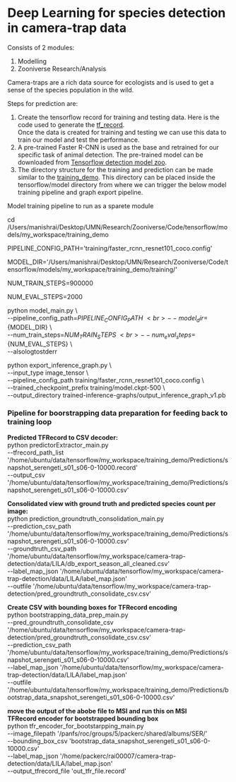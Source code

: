 # Deep Learning for species detection in camera-trap data
Consists of 2 modules:
1. Modelling <br>
2. Zooniverse Research/Analysis <br>

Camera-traps are a rich data source for ecologists and is used to get a sense of the species population in the wild.

Steps for prediction are:
1. Create the tensorflow record for training and testing data. Here is the code used to generate the [tf_record](https://github.com/Manish-rai21bit/camera-trap-detection/blob/master/Data_Model.ipynb). <br>
Once the data is created for training and testing we can use this data to train our model and test the performance.<br>
2. A pre-trained Faster R-CNN is used as the base and retrained for our specific task of animal detection. The pre-trained model can be downloaded from [Tensorflow detection model zoo](https://github.com/tensorflow/models/blob/master/research/object_detection/g3doc/detection_model_zoo.md). <br>
3. The directory structure for the training and prediction can be made similar to the [training_demo](https://github.com/Manish-rai21bit/camera-trap-detection/tree/master/training_demo). This directory can be placed inside the tensorflow/model directory from where we can trigger the below model training pipeline and graph export pipeline. <br>

Model training pipeline to run as a sparete module<br>

cd /Users/manishrai/Desktop/UMN/Research/Zooniverse/Code/tensorflow/models/my_workspace/training_demo <br>

PIPELINE_CONFIG_PATH='training/faster_rcnn_resnet101_coco.config'<br>

MODEL_DIR='/Users/manishrai/Desktop/UMN/Research/Zooniverse/Code/tensorflow/models/my_workspace/training_demo/training/'<br>

NUM_TRAIN_STEPS=900000 <br>

NUM_EVAL_STEPS=2000 <br>

python model_main.py \ <br>
    --pipeline_config_path=${PIPELINE_CONFIG_PATH} \ <br>
    --model_dir=${MODEL_DIR} \ <br>
    --num_train_steps=${NUM_TRAIN_STEPS} \ <br>
    --num_eval_steps=${NUM_EVAL_STEPS} \ <br>
    --alsologtostderr <br>


python export_inference_graph.py \ <br>
    --input_type image_tensor \ <br>
    --pipeline_config_path training/faster_rcnn_resnet101_coco.config \ <br>
    --trained_checkpoint_prefix training/model.ckpt-500 \ <br>
    --output_directory trained-inference-graphs/output_inference_graph_v1.pb <br>



### Pipeline for boorstrapping data preparation for feeding back to training loop
**Predicted TFRecord to CSV decoder:** <br>
python predictorExtractor_main.py \
    --tfrecord_path_list '/home/ubuntu/data/tensorflow/my_workspace/training_demo/Predictions/snapshot_serengeti_s01_s06-0-10000.record' \
    --output_csv '/home/ubuntu/data/tensorflow/my_workspace/training_demo/Predictions/snapshot_serengeti_s01_s06-0-10000.csv'

**Consolidated view with ground truth and predicted species count per image:**<br>
python prediction_groundtruth_consolidation_main.py \
    --prediction_csv_path '/home/ubuntu/data/tensorflow/my_workspace/training_demo/Predictions/snapshot_serengeti_s01_s06-0-10000.csv' \
    --groundtruth_csv_path '/home/ubuntu/data/tensorflow/my_workspace/camera-trap-detection/data/LILA/db_export_season_all_cleaned.csv' \
    --label_map_json '/home/ubuntu/data/tensorflow/my_workspace/camera-trap-detection/data/LILA/label_map.json' \
    --outfile '/home/ubuntu/data/tensorflow/my_workspace/camera-trap-detection/pred_groundtruth_consolidate_csv.csv'

**Create CSV with bounding boxes for TFRecord encoding**<br>
python bootstrapping_data_prep_main.py \
    --pred_groundtruth_consolidate_csv '/home/ubuntu/data/tensorflow/my_workspace/camera-trap-detection/pred_groundtruth_consolidate_csv.csv' \
    --prediction_csv_path '/home/ubuntu/data/tensorflow/my_workspace/training_demo/Predictions/snapshot_serengeti_s01_s06-0-10000.csv' \
    --label_map_json '/home/ubuntu/data/tensorflow/my_workspace/camera-trap-detection/data/LILA/label_map.json' \
    --outfile '/home/ubuntu/data/tensorflow/my_workspace/training_demo/Predictions/bootstrap_data_snapshot_serengeti_s01_s06-0-10000.csv'

**move the output of the abobe file to MSI and run this on MSI** <br>
**TFRecord encoder for bootstrapped bounding box**<br>
python tfr_encoder_for_bootstarpping_main.py \
    --image_filepath '/panfs/roc/groups/5/packerc/shared/albums/SER/' \
    --bounding_box_csv 'bootstrap_data_snapshot_serengeti_s01_s06-0-10000.csv' \
    --label_map_json '/home/packerc/rai00007/camera-trap-detection/data/LILA/label_map.json' \
    --output_tfrecord_file 'out_tfr_file.record'
